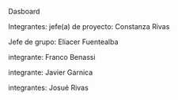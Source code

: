 Dasboard



Integrantes:
  jefe(a) de proyecto: Constanza Rivas
  
  Jefe de grupo: Eliacer Fuentealba
  
  integrante: Franco Benassi
  
  integrante: Javier Garnica
  
  integrantes: Josué Rivas
  
